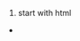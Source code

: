 1) start with html

- <script jquery code
- <script index.js

2) functionality
in index.js
//constructor (object oriented javascript)
//new stopwatch
// could use prototype
function StopWatch(callback) {
  this._time = 0;
  this._interval = null;
  this._delay = 10;
  this._callback = callback; // would not need a closure and memory would be allocated

  this.start = function() { // starts the watch
    // binding: execute this our instance of time
    this.interval = setInterval(this.addTime.bind(this), this._delay);
  };
// similer to .click
// on click has a sibling off click. this allows you to later turn it off
// asychronous because we are not sure when someone will click the buttons
// if thie event does happen we want you to respond. fucntion(event)
buttons.on('click', function(event) {
  event.preventDefault();

  // what I care about: which button did I click?
  var button = $(this); // this is the raw element.
  if (button.hasClass('start')) { //start the stopwatch!
    console.log('start the watch!');
  } else { // stop the stopwatch
    }
    console.log('stop the watch');

  // and what should i do in reposnse?
  console.log('clicked');
  console.log(this); // the this is in an event, the object you interacted with in this case,
  // the start button
  console.log(event); // a parameter passed in event, this is keeping track all info about whats happening during event.
  // you can use this info to make things happen.
  // did the user click on the left half or the right half of button,
  // did user hold button down for a long time...useful info
});
});
